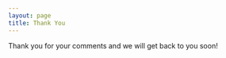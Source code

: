 ```yaml
---
layout: page
title: Thank You
---
```


Thank you for your comments and we will get back to you soon!
